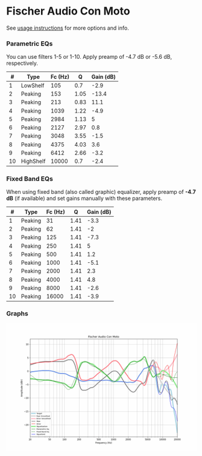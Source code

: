 # Fischer Audio Con Moto
See [usage instructions](https://github.com/jaakkopasanen/AutoEq#usage) for more options and info.

### Parametric EQs
You can use filters 1-5 or 1-10. Apply preamp of -4.7 dB or -5.6 dB, respectively.

|   # | Type      |   Fc (Hz) |    Q |   Gain (dB) |
|-----|-----------|-----------|------|-------------|
|   1 | LowShelf  |       105 | 0.7  |        -2.9 |
|   2 | Peaking   |       153 | 1.05 |       -13.4 |
|   3 | Peaking   |       213 | 0.83 |        11.1 |
|   4 | Peaking   |      1039 | 1.22 |        -4.9 |
|   5 | Peaking   |      2984 | 1.13 |         5   |
|   6 | Peaking   |      2127 | 2.97 |         0.8 |
|   7 | Peaking   |      3048 | 3.55 |        -1.5 |
|   8 | Peaking   |      4375 | 4.03 |         3.6 |
|   9 | Peaking   |      6412 | 2.66 |        -3.2 |
|  10 | HighShelf |     10000 | 0.7  |        -2.4 |

### Fixed Band EQs
When using fixed band (also called graphic) equalizer, apply preamp of **-4.7 dB** (if available) and set gains manually with these parameters.

|   # | Type    |   Fc (Hz) |    Q |   Gain (dB) |
|-----|---------|-----------|------|-------------|
|   1 | Peaking |        31 | 1.41 |        -3.3 |
|   2 | Peaking |        62 | 1.41 |        -2   |
|   3 | Peaking |       125 | 1.41 |        -7.3 |
|   4 | Peaking |       250 | 1.41 |         5   |
|   5 | Peaking |       500 | 1.41 |         1.2 |
|   6 | Peaking |      1000 | 1.41 |        -5.1 |
|   7 | Peaking |      2000 | 1.41 |         2.3 |
|   8 | Peaking |      4000 | 1.41 |         4.8 |
|   9 | Peaking |      8000 | 1.41 |        -2.6 |
|  10 | Peaking |     16000 | 1.41 |        -3.9 |

### Graphs
![](./Fischer%20Audio%20Con%20Moto.png)

